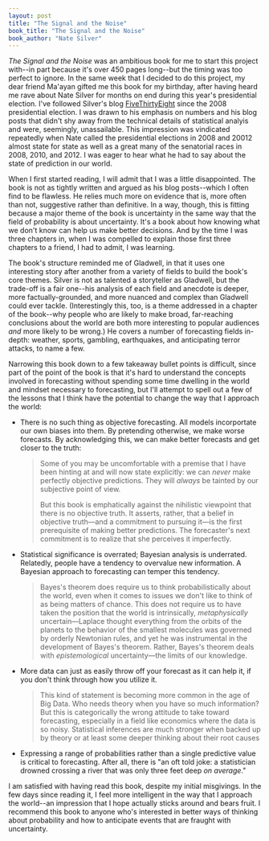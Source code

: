 ```yaml
---
layout: post
title: "The Signal and the Noise"
book_title: "The Signal and the Noise"
book_author: "Nate Silver"
---
```


*The Signal and the Noise* was an ambitious book for me to start this project with--in part because it's over 450 pages long--but the timing was too perfect to ignore. In the same week that I decided to do this project, my dear friend Ma'ayan gifted me this book for my birthday, after having heard me rave about Nate Silver for months on end during this year's presidential election. I've followed Silver's blog [FiveThirtyEight](http://fivethirtyeight.blogs.nytimes.com/) since the 2008 presidential election. I was drawn to his emphasis on numbers and his blog posts that didn't shy away from the technical details of statistical analyis and were, seemingly, unassailable. This impression was vindicated repeatedly when Nate called the presidential elections in 2008 and 20012 almost state for state as well as a great many of the senatorial races in 2008, 2010, and 2012. I was eager to hear what he had to say about the state of prediction in our world.

When I first started reading, I will admit that I was a little disappointed. The book is not as tightly written and argued as his blog posts--which I often find to be flawless. He relies much more on evidence that is, more often than not, suggestive rather than definitive. In a way, though, this is fitting because a major theme of the book is uncertainty in the same way that the field of probability is about uncertainty. It's a book about how knowing what we don't know can help us make better decisions. And by the time I was three chapters in, when I was compelled to explain those first three chapters to a friend, I had to admit, I was learning.

The book's structure reminded me of Gladwell, in that it uses one interesting story after another from a variety of fields to build the book's core themes. Silver is not as talented a storyteller as Gladwell, but the trade-off is a fair one--his analysis of each field and anecdote is deeper, more factually-grounded, and more nuanced and complex than Gladwell could ever tackle. (Interestingly this, too, is a theme addressed in a chapter of the book--why people who are likely to make broad, far-reaching conclusions about the world are both more interesting to popular audiences *and* more likely to be wrong.) He covers a number of forecasting fields in-depth: weather, sports, gambling, earthquakes, and anticipating terror attacks, to name a few.

Narrowing this book down to a few takeaway bullet points is difficult, since part of the point of the book is that it's hard to understand the concepts involved in forecasting without spending some time dwelling in the world and mindset necessary to forecasting, but I'll attempt to spell out a few of the lessons that I think have the potential to change the way that I approach the world:

* There is no such thing as objective forecasting. All models incorportate our own biases into them. By pretending otherwise, we make worse forecasts. By acknowledging this, we can make better forecasts and get closer to the truth:

  > Some of you may be uncomfortable with a premise that I have been hinting at and will now state explicitly: we can *never* make perfectly objective predictions. They will *always* be tainted by our subjective point of view.                                                                                                                        
  >
  > But this book is emphatically against the nihilistic viewpoint that there is no objective truth. It asserts, rather, that a belief in objective truth—and a commitment to pursuing it—is the first prerequisite of making better predictions. The forecaster's next commitment is to realize that she perceives it imperfectly.
  
* Statistical significance is overrated; Bayesian analysis is underrated. Relatedly, people have a tendency to overvalue new information. A Bayesian approach to forecasting can temper this tendency.
  
  > Bayes's theorem does require us to think probabilistically about the world, even when it comes to issues we don't like to think of as being matters of chance. This does not require us to have taken the position that the world is intrinsically, *metaphysically* uncertain—Laplace thought everything from the orbits of the planets to the behavior of the smallest molecules was governed by orderly Newtonian rules, and yet he was instrumental in the development of Bayes's theorem. Rather, Bayes's theorem deals with *epistemological* uncertainty—the limits of our knowledge.

* More data can just as easily throw off your forecast as it can help it, if you don't think through how you utilize it.
  
  > This kind of statement is becoming more common in the age of Big Data. Who needs theory when you have so much information? But this is categorically the wrong attitude to take toward forecasting, especially in a field like economics where the data is so noisy. Statistical inferences are much stronger when backed up by theory or at least some deeper thinking about their root causes

* Expressing a range of probabilities rather than a single predictive value is critical to forecasting. After all, there is "an oft told joke: a statistician drowned crossing a river that was only three feet deep *on average*."

I am satisfied with having read this book, despite my initial misgivings. In the few days since reading it, I feel more intelligent in the way that I approach the world--an impression that I hope actually sticks around and bears fruit. I recommend this book to anyone who's interested in better ways of thinking about probability and how to anticipate events that are fraught with uncertainty.
